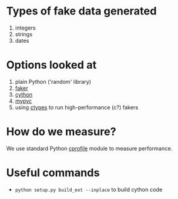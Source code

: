 # Types of fake data generated

1. integers
2. strings
3. dates

# Options looked at

1. plain Python ('random' library)
2. [faker](https://faker.readthedocs.io/en/master/)
3. [cython](https://cython.readthedocs.io/en/latest/)
4. [mypyc](https://mypyc.readthedocs.io/en/latest)
5. using [ctypes](https://docs.python.org/3/library/ctypes.html) to run high-performance (c?) fakers

# How do we measure?

We use standard Python [cprofile](https://docs.python.org/3/library/profile.html#module-cProfile) module to measure performance.

# Useful commands

* `python setup.py build_ext --inplace` to build cython code